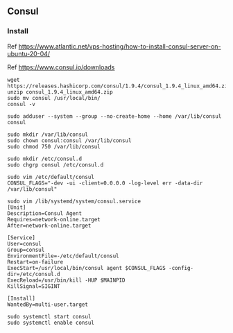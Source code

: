 ## Consul

### Install

Ref https://www.atlantic.net/vps-hosting/how-to-install-consul-server-on-ubuntu-20-04/

Ref https://www.consul.io/downloads

```
wget https://releases.hashicorp.com/consul/1.9.4/consul_1.9.4_linux_amd64.zip
unzip consul_1.9.4_linux_amd64.zip
sudo mv consul /usr/local/bin/
consul -v
```

```
sudo adduser --system --group --no-create-home --home /var/lib/consul consul

sudo mkdir /var/lib/consul
sudo chown consul:consul /var/lib/consul
sudo chmod 750 /var/lib/consul

sudo mkdir /etc/consul.d
sudo chgrp consul /etc/consul.d

sudo vim /etc/default/consul
CONSUL_FLAGS="-dev -ui -client=0.0.0.0 -log-level err -data-dir /var/lib/consul"

sudo vim /lib/systemd/system/consul.service
[Unit]
Description=Consul Agent
Requires=network-online.target
After=network-online.target

[Service]
User=consul
Group=consul
EnvironmentFile=-/etc/default/consul
Restart=on-failure
ExecStart=/usr/local/bin/consul agent $CONSUL_FLAGS -config-dir=/etc/consul.d
ExecReload=/usr/bin/kill -HUP $MAINPID
KillSignal=SIGINT

[Install]
WantedBy=multi-user.target
```

```
sudo systemctl start consul
sudo systemctl enable consul
```
